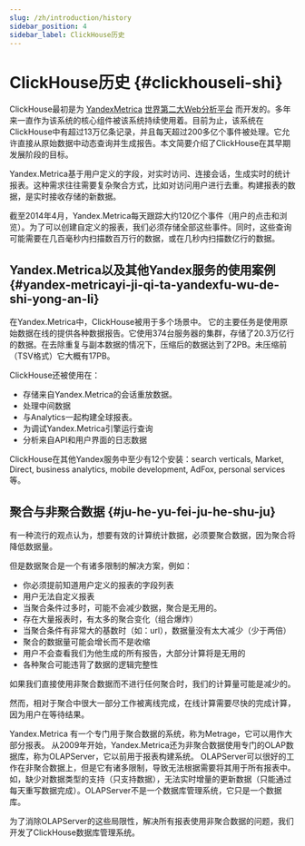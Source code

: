 ```yaml
---
slug: /zh/introduction/history
sidebar_position: 4
sidebar_label: ClickHouse历史
---
```


# ClickHouse历史 {#clickhouseli-shi}

ClickHouse最初是为 [YandexMetrica](https://metrica.yandex.com/) [世界第二大Web分析平台](http://w3techs.com/technologies/overview/traffic_analysis/all) 而开发的。多年来一直作为该系统的核心组件被该系统持续使用着。目前为止，该系统在ClickHouse中有超过13万亿条记录，并且每天超过200多亿个事件被处理。它允许直接从原始数据中动态查询并生成报告。本文简要介绍了ClickHouse在其早期发展阶段的目标。

Yandex.Metrica基于用户定义的字段，对实时访问、连接会话，生成实时的统计报表。这种需求往往需要复杂聚合方式，比如对访问用户进行去重。构建报表的数据，是实时接收存储的新数据。

截至2014年4月，Yandex.Metrica每天跟踪大约120亿个事件（用户的点击和浏览）。为了可以创建自定义的报表，我们必须存储全部这些事件。同时，这些查询可能需要在几百毫秒内扫描数百万行的数据，或在几秒内扫描数亿行的数据。

## Yandex.Metrica以及其他Yandex服务的使用案例 {#yandex-metricayi-ji-qi-ta-yandexfu-wu-de-shi-yong-an-li}

在Yandex.Metrica中，ClickHouse被用于多个场景中。
它的主要任务是使用原始数据在线的提供各种数据报告。它使用374台服务器的集群，存储了20.3万亿行的数据。在去除重复与副本数据的情况下，压缩后的数据达到了2PB。未压缩前（TSV格式）它大概有17PB。

ClickHouse还被使用在：

-   存储来自Yandex.Metrica的会话重放数据。
-   处理中间数据
-   与Analytics一起构建全球报表。
-   为调试Yandex.Metrica引擎运行查询
-   分析来自API和用户界面的日志数据

ClickHouse在其他Yandex服务中至少有12个安装：search verticals, Market, Direct, business analytics, mobile development, AdFox, personal services等。

## 聚合与非聚合数据 {#ju-he-yu-fei-ju-he-shu-ju}

有一种流行的观点认为，想要有效的计算统计数据，必须要聚合数据，因为聚合将降低数据量。

但是数据聚合是一个有诸多限制的解决方案，例如：

-   你必须提前知道用户定义的报表的字段列表
-   用户无法自定义报表
-   当聚合条件过多时，可能不会减少数据，聚合是无用的。
-   存在大量报表时，有太多的聚合变化（组合爆炸）
-   当聚合条件有非常大的基数时（如：url），数据量没有太大减少（少于两倍）
-   聚合的数据量可能会增长而不是收缩
-   用户不会查看我们为他生成的所有报告，大部分计算将是无用的
-   各种聚合可能违背了数据的逻辑完整性

如果我们直接使用非聚合数据而不进行任何聚合时，我们的计算量可能是减少的。

然而，相对于聚合中很大一部分工作被离线完成，在线计算需要尽快的完成计算，因为用户在等待结果。

Yandex.Metrica 有一个专门用于聚合数据的系统，称为Metrage，它可以用作大部分报表。
从2009年开始，Yandex.Metrica还为非聚合数据使用专门的OLAP数据库，称为OLAPServer，它以前用于报表构建系统。
OLAPServer可以很好的工作在非聚合数据上，但是它有诸多限制，导致无法根据需要将其用于所有报表中。如，缺少对数据类型的支持（只支持数据），无法实时增量的更新数据（只能通过每天重写数据完成）。OLAPServer不是一个数据库管理系统，它只是一个数据库。

为了消除OLAPServer的这些局限性，解决所有报表使用非聚合数据的问题，我们开发了ClickHouse数据库管理系统。
